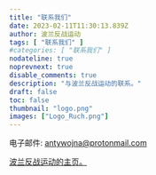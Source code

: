 ```yaml
---
title: "联系我们"
date: 2023-02-11T11:30:13.839Z
author: 波兰反战运动
tags: [ "联系我们" ]
#categories: [ "联系我们" ]
nodateline: true
noprevnext: true
disable_comments: true
description: "与波兰反战运动的联系。"
draft: false
toc: false
thumbnail: "logo.png"
images: ["Logo_Ruch.png"]
---
```

电子邮件: antywojna@protonmail.com


[波兰反战运动的主页。](https://polskiruchantywojenny.com "波兰反战运动的主页。")

